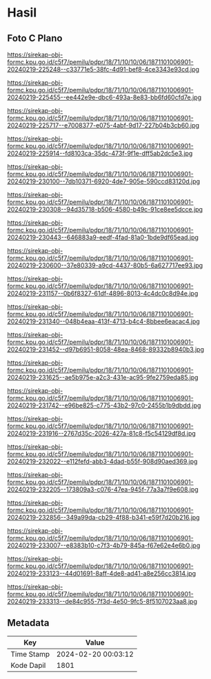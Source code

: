 # Hasil

## Foto C Plano

https://sirekap-obj-formc.kpu.go.id/c5f7/pemilu/pdpr/18/71/10/10/06/1871101006901-20240219-225248--c33771e5-38fc-4d91-bef8-4ce3343e93cd.jpg

https://sirekap-obj-formc.kpu.go.id/c5f7/pemilu/pdpr/18/71/10/10/06/1871101006901-20240219-225455--ee442e9e-dbc6-493a-8e83-bb6fd60cfd7e.jpg

https://sirekap-obj-formc.kpu.go.id/c5f7/pemilu/pdpr/18/71/10/10/06/1871101006901-20240219-225717--e7008377-e075-4abf-9d17-227b04b3cb60.jpg

https://sirekap-obj-formc.kpu.go.id/c5f7/pemilu/pdpr/18/71/10/10/06/1871101006901-20240219-225914--fd8103ca-35dc-473f-9f1e-dff5ab2dc5e3.jpg

https://sirekap-obj-formc.kpu.go.id/c5f7/pemilu/pdpr/18/71/10/10/06/1871101006901-20240219-230100--7db10371-6920-4de7-905e-590ccd83120d.jpg

https://sirekap-obj-formc.kpu.go.id/c5f7/pemilu/pdpr/18/71/10/10/06/1871101006901-20240219-230308--94d35718-b506-4580-b49c-91ce8ee5dcce.jpg

https://sirekap-obj-formc.kpu.go.id/c5f7/pemilu/pdpr/18/71/10/10/06/1871101006901-20240219-230443--646883a9-eedf-4fad-81a0-1bde9df65ead.jpg

https://sirekap-obj-formc.kpu.go.id/c5f7/pemilu/pdpr/18/71/10/10/06/1871101006901-20240219-230600--37e80339-a9cd-4437-80b5-6a627717ee93.jpg

https://sirekap-obj-formc.kpu.go.id/c5f7/pemilu/pdpr/18/71/10/10/06/1871101006901-20240219-231157--0b6f8327-61df-4896-8013-4c4dc0c8d94e.jpg

https://sirekap-obj-formc.kpu.go.id/c5f7/pemilu/pdpr/18/71/10/10/06/1871101006901-20240219-231340--048b4eaa-413f-4713-b4c4-8bbee6eacac4.jpg

https://sirekap-obj-formc.kpu.go.id/c5f7/pemilu/pdpr/18/71/10/10/06/1871101006901-20240219-231452--d97b6951-8058-48ea-8468-89332b8940b3.jpg

https://sirekap-obj-formc.kpu.go.id/c5f7/pemilu/pdpr/18/71/10/10/06/1871101006901-20240219-231625--ae5b975e-a2c3-431e-ac95-9fe2759eda85.jpg

https://sirekap-obj-formc.kpu.go.id/c5f7/pemilu/pdpr/18/71/10/10/06/1871101006901-20240219-231742--e96be825-c775-43b2-97c0-2455b1b9dbdd.jpg

https://sirekap-obj-formc.kpu.go.id/c5f7/pemilu/pdpr/18/71/10/10/06/1871101006901-20240219-231916--2767d35c-2026-427a-81c8-f5c54129df8d.jpg

https://sirekap-obj-formc.kpu.go.id/c5f7/pemilu/pdpr/18/71/10/10/06/1871101006901-20240219-232022--e112fefd-abb3-4dad-b55f-908d90aed369.jpg

https://sirekap-obj-formc.kpu.go.id/c5f7/pemilu/pdpr/18/71/10/10/06/1871101006901-20240219-232205--173809a3-c076-47ea-945f-77a3a7f9e608.jpg

https://sirekap-obj-formc.kpu.go.id/c5f7/pemilu/pdpr/18/71/10/10/06/1871101006901-20240219-232856--349a99da-cb29-4f88-b341-e59f7d20b216.jpg

https://sirekap-obj-formc.kpu.go.id/c5f7/pemilu/pdpr/18/71/10/10/06/1871101006901-20240219-233007--e8383b10-c7f3-4b79-845a-f67e62e4e6b0.jpg

https://sirekap-obj-formc.kpu.go.id/c5f7/pemilu/pdpr/18/71/10/10/06/1871101006901-20240219-233123--44d01691-8aff-4de8-ad41-a8e256cc3814.jpg

https://sirekap-obj-formc.kpu.go.id/c5f7/pemilu/pdpr/18/71/10/10/06/1871101006901-20240219-233313--de84c955-7f3d-4e50-9fc5-8f5107023aa8.jpg


## Metadata

| Key        | Value               |
| ---------- | ------------------- |
| Time Stamp | 2024-02-20 00:03:12 |
| Kode Dapil | 1801                |



